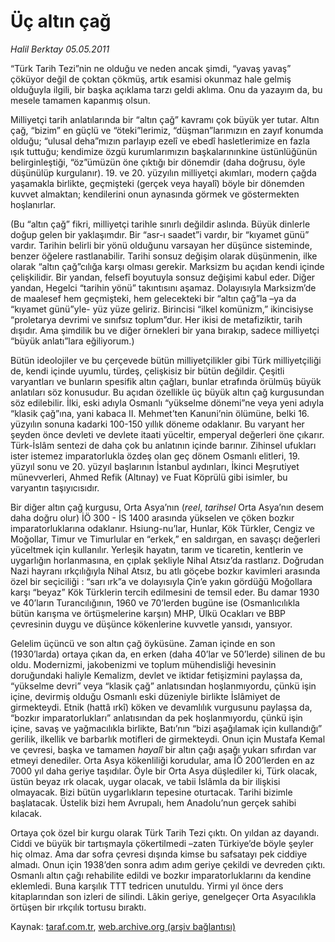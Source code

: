 # Üç altın çağ

*Halil Berktay 05.05.2011*

<div class="yazi"><p>“Türk Tarih Tezi”nin ne olduğu ve neden ancak şimdi, “yavaş yavaş” çöküyor değil de çoktan çökmüş, artık esamisi okunmaz hale gelmiş olduğuyla ilgili, bir başka açıklama tarzı geldi aklıma. Onu da yazayım da, bu mesele tamamen kapanmış olsun. </p>
<p>Milliyetçi tarih anlatılarında bir “altın çağ” kavramı çok büyük yer tutar. Altın çağ, “bizim” en güçlü ve “öteki”lerimiz, “düşman”larımızın en zayıf konumda olduğu; “ulusal deha”mızın parlayıp ezelî ve ebedî hasletlerimize en fazla ışık tuttuğu; kendimize özgü kurumlarımızın başkalarınınkine üstünlüğünün belirginleştiği, “öz”ümüzün öne çıktığı bir dönemdir (daha doğrusu, öyle düşünülüp kurgulanır). 19. ve 20. yüzyılın milliyetçi akımları, modern çağda yaşamakla birlikte, geçmişteki (gerçek veya hayalî) böyle bir dönemden kuvvet almaktan; kendilerini onun aynasında görmek ve göstermekten hoşlanırlar. </p>
<p>(Bu “altın çağ” fikri, milliyetçi tarihle sınırlı değildir aslında. Büyük dinlerle doğup gelen bir yaklaşımdır. Bir “asr-ı saadet”i vardır, bir “kıyamet günü” vardır. Tarihin belirli bir yönü olduğunu varsayan her düşünce sisteminde, benzer öğelere rastlanabilir. Tarihi sonsuz değişim olarak düşünmenin, ilke olarak “altın çağ”cılığa karşı olması gerekir. Marksizm bu açıdan kendi içinde çelişkilidir. Bir yandan, felsefî boyutuyla sonsuz değişimi kabul eder. Diğer yandan, Hegelci “tarihin yönü” takıntısını aşamaz. Dolayısıyla Marksizm’de de maalesef hem geçmişteki, hem gelecekteki bir “altın çağ”la –ya da “kıyamet günü”yle- yüz yüze geliriz. Birincisi “ilkel komünizm,” ikincisiyse “proletarya devrimi ve sınıfsız toplum”dur. Her ikisi de metafiziktir, tarih dışıdır. Ama şimdilik bu ve diğer örnekleri bir yana bırakıp, sadece milliyetçi “büyük anlatı”lara eğiliyorum.) </p>
<p>Bütün ideolojiler ve bu çerçevede bütün milliyetçilikler gibi Türk milliyetçiliği de, kendi içinde uyumlu, türdeş, çelişkisiz bir bütün değildir. Çeşitli varyantları ve bunların spesifik altın çağları, bunlar etrafında örülmüş büyük anlatıları söz konusudur. Bu açıdan özellikle üç büyük altın çağ kurgusundan söz edilebilir. İlki, eski adıyla Osmanlı “yükselme dönemi”ne veya yeni adıyla “klasik çağ”ına, yani kabaca II. Mehmet’ten Kanuni’nin ölümüne, belki 16. yüzyılın sonuna kadarki 100-150 yıllık döneme odaklanır. Bu varyant her şeyden önce devleti ve devlete itaati yüceltir, emperyal değerleri öne çıkarır. Türk-İslâm sentezi de daha çok bu anlatının içinde barınır. Zihinsel ufukları ister istemez imparatorlukla özdeş olan geç dönem Osmanlı elitleri, 19. yüzyıl sonu ve 20. yüzyıl başlarının İstanbul aydınları, İkinci Meşrutiyet münevverleri, Ahmed Refik (Altınay) ve Fuat Köprülü gibi isimler, bu varyantın taşıyıcısıdır. </p>
<p>Bir diğer altın çağ kurgusu, Orta Asya’nın (<i>reel</i>, <i>tarihsel</i> Orta Asya’nın desem daha doğru olur) İÖ 300 - İS 1400 arasında yükselen ve çöken bozkır imparatorluklarına odaklanır. Hsiung-nu’lar, Hunlar, Kök Türkler, Cengiz ve Moğollar, Timur ve Timurlular en “erkek,” en saldırgan, en savaşçı değerleri yüceltmek için kullanılır. Yerleşik hayatın, tarım ve ticaretin, kentlerin ve uygarlığın horlanmasına, en çıplak şekliyle Nihal Atsız’da rastlarız. Doğrudan Nazi hayranı ırkçılığıyla Nihal Atsız, bu atlı göçebe bozkır kavimleri arasında özel bir seçiciliği : “sarı ırk”a ve dolayısıyla Çin’e yakın gördüğü Moğollara karşı “beyaz” Kök Türklerin tercih edilmesini de temsil eder. Bu damar 1930 ve 40’ların Turancılığının, 1960 ve 70’lerden bugüne ise (Osmanlıcılıkla bütün karışma ve örtüşmelerine karşın) MHP, Ülkü Ocakları ve BBP çevresinin duygu ve düşünce kökenlerine kuvvetle yansıdı, yansıyor.</p>
<p>Gelelim üçüncü ve son altın çağ öyküsüne. Zaman içinde en son (1930’larda) ortaya çıkan da, en erken (daha 40’lar ve 50’lerde) silinen de bu oldu. Modernizmi, jakobenizmi ve toplum mühendisliği hevesinin doruğundaki haliyle Kemalizm, devlet ve iktidar fetişizmini paylaşsa da, “yükselme devri” veya “klasik çağ” anlatısından hoşlanmıyordu, çünkü işin içine, devirmiş olduğu Osmanlı eski düzeniyle birlikte İslâmiyet de girmekteydi. Etnik (hattâ ırkî) köken ve devamlılık vurgusunu paylaşsa da, “bozkır imparatorlukları” anlatısından da pek hoşlanmıyordu, çünkü işin içine, savaş ve yağmacılıkla birlikte, Batı’nın “bizi aşağılamak için kullandığı” gerilik, ilkellik ve barbarlık motifleri de girmekteydi. Onun için Mustafa Kemal ve çevresi, başka ve tamamen <i>hayalî</i> bir altın çağı aşağı yukarı sıfırdan var etmeyi denediler. Orta Asya kökenliliği korudular, ama İÖ 200’lerden en az 7000 yıl daha geriye taşıdılar. Öyle bir Orta Asya düşlediler ki, Türk olacak, üstün beyaz ırk olacak, uygar olacak, ve tabii İslâmla da bir ilişkisi olmayacak. Bizi bütün uygarlıkların tepesine oturtacak. Tarihi bizimle başlatacak. Üstelik bizi hem Avrupalı, hem Anadolu’nun gerçek sahibi kılacak. </p>
<p>Ortaya çok özel bir kurgu olarak Türk Tarih Tezi çıktı. On yıldan az dayandı. Ciddi ve büyük bir tartışmayla çökertilmedi –zaten Türkiye’de böyle şeyler hiç olmaz. Ama dar sofra çevresi dışında kimse bu safsatayı pek ciddiye almadı. Onun için 1938’den sonra adım adım geriye çekildi ve devreden çıktı. Osmanlı altın çağı rehabilite edildi ve bozkır imparatorluklarını da kendine eklemledi. Buna karşılık TTT tedricen unutuldu. Yirmi yıl önce ders kitaplarından son izleri de silindi. Lâkin geriye, genelgeçer Orta Asyacılıkla örtüşen bir ırkçılık tortusu bıraktı.</p>
</div>

Kaynak: [taraf.com.tr](http://www.taraf.com.tr/halil-berktay/makale-uc-altin-cag.htm), [web.archive.org (arşiv bağlantısı)](http://web.archive.org/web/20130822103513/http://www.taraf.com.tr/halil-berktay/makale-uc-altin-cag.htm)
